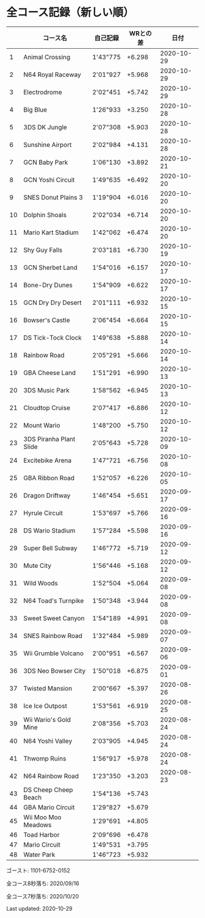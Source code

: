 # 全コース記録（新しい順）

||コース名|自己記録|WRとの差|日付
|--|--|--|--|--|
|1|Animal Crossing|1'43"775|+6.298|2020-10-29|
|2|N64 Royal Raceway|2'01"927|+5.968|2020-10-29|
|3|Electrodrome|2'02"451|+5.742|2020-10-29|
|4|Big Blue|1'26"933|+3.250|2020-10-28|
|5|3DS DK Jungle|2'07"308|+5.903|2020-10-28|
|6|Sunshine Airport|2'02"984|+4.131|2020-10-28|
|7|GCN Baby Park|1'06"130|+3.892|2020-10-21|
|8|GCN Yoshi Circuit|1'49"635|+6.492|2020-10-20|
|9|SNES Donut Plains 3|1'19"904|+6.016|2020-10-20|
|10|Dolphin Shoals|2'02"034|+6.714|2020-10-20|
|11|Mario Kart Stadium|1'42"062|+6.474|2020-10-20|
|12|Shy Guy Falls|2'03"181|+6.730|2020-10-19|
|13|GCN Sherbet Land|1'54"016|+6.157|2020-10-17|
|14|Bone-Dry Dunes|1'54"909|+6.622|2020-10-17|
|15|GCN Dry Dry Desert|2'01"111|+6.932|2020-10-15|
|16|Bowser's Castle|2'06"454|+6.664|2020-10-15|
|17|DS Tick-Tock Clock|1'49"638|+5.888|2020-10-14|
|18|Rainbow Road|2'05"291|+5.666|2020-10-14|
|19|GBA Cheese Land|1'51"291|+6.990|2020-10-13|
|20|3DS Music Park|1'58"562|+6.945|2020-10-13|
|21|Cloudtop Cruise|2'07"417|+6.886|2020-10-12|
|22|Mount Wario|1'48"200|+5.750|2020-10-12|
|23|3DS Piranha Plant Slide|2'05"643|+5.728|2020-10-09|
|24|Excitebike Arena|1'47"721|+6.756|2020-10-08|
|25|GBA Ribbon Road|1'52"057|+6.226|2020-10-05|
|26|Dragon Driftway|1'46"454|+5.651|2020-09-17|
|27|Hyrule Circuit|1'53"697|+5.766|2020-09-16|
|28|DS Wario Stadium|1'57"284|+5.598|2020-09-16|
|29|Super Bell Subway|1'46"772|+5.719|2020-09-12|
|30|Mute City|1'56"446|+5.168|2020-09-12|
|31|Wild Woods|1'52"504|+5.064|2020-09-08|
|32|N64 Toad's Turnpike|1'50"348|+3.944|2020-09-08|
|33|Sweet Sweet Canyon|1'54"189|+4.991|2020-09-08|
|34|SNES Rainbow Road|1'32"484|+5.989|2020-09-07|
|35|Wii Grumble Volcano|2'00"951|+6.567|2020-09-06|
|36|3DS Neo Bowser City|1'50"018|+6.875|2020-09-01|
|37|Twisted Mansion|2'00"667|+5.397|2020-08-26|
|38|Ice Ice Outpost|1'53"561|+6.919|2020-08-25|
|39|Wii Wario's Gold Mine|2'08"356|+5.703|2020-08-24|
|40|N64 Yoshi Valley|2'03"905|+4.945|2020-08-24|
|41|Thwomp Ruins|1'56"917|+5.978|2020-08-24|
|42|N64 Rainbow Road|1'23"350|+3.203|2020-08-23|
|43|DS Cheep Cheep Beach|1'54"136|+5.743||
|44|GBA Mario Circuit|1'29"827|+5.679||
|45|Wii Moo Moo Meadows|1'29"691|+4.805||
|46|Toad Harbor|2'09"696|+6.478||
|47|Mario Circuit|1'49"531|+3.795||
|48|Water Park|1'46"723|+5.932||

ゴースト: 1101-6752-0152

全コース8秒落ち: 2020/09/16

全コース7秒落ち: 2020/10/20

Last updated: 2020-10-29
